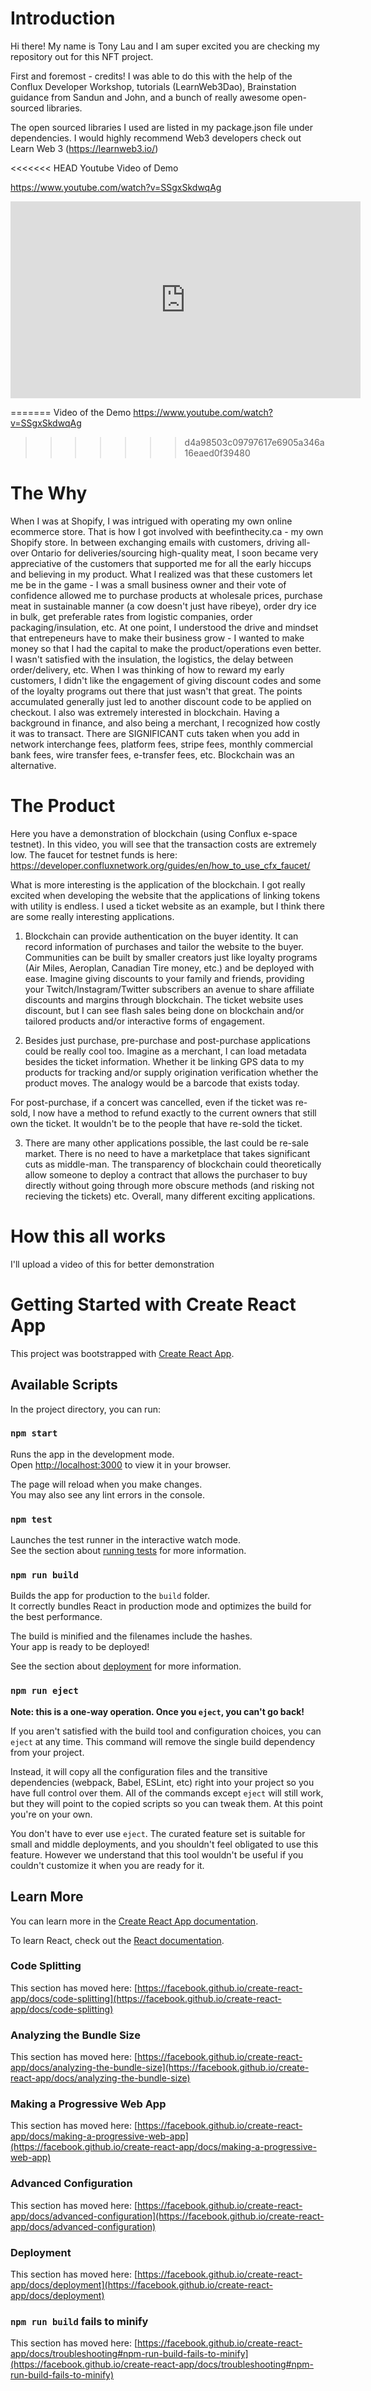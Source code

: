 # Introduction

Hi there! My name is Tony Lau and I am super excited you are checking my repository out for this NFT project.

First and foremost - credits! I was able to do this with the help of the Conflux Developer Workshop, tutorials (LearnWeb3Dao), Brainstation guidance from Sandun and John, and a bunch of really awesome open-sourced libraries.

The open sourced libraries I used are listed in my package.json file under dependencies. I would highly recommend Web3 developers check out Learn Web 3 (https://learnweb3.io/)

<<<<<<< HEAD
Youtube Video of Demo

https://www.youtube.com/watch?v=SSgxSkdwqAg

<iframe width="560" height="315" src="https://www.youtube.com/embed/SSgxSkdwqAg" frameborder="0" allowfullscreen></iframe>

=======
Video of the Demo
https://www.youtube.com/watch?v=SSgxSkdwqAg

>>>>>>> d4a98503c09797617e6905a346a16eaed0f39480
# The Why

When I was at Shopify, I was intrigued with operating my own online ecommerce store. That is how I got involved with beefinthecity.ca - my own Shopify store. In between exchanging emails with customers, driving all-over Ontario for deliveries/sourcing high-quality meat, I soon became very appreciative of the customers that supported me for all the early hiccups and believing in my product. What I realized was that these customers let me be in the game - I was a small business owner and their vote of confidence allowed me to purchase products at wholesale prices, purchase meat in sustainable manner (a cow doesn't just have ribeye), order dry ice in bulk, get preferable rates from logistic companies, order packaging/insulation, etc. At one point, I understood the drive and mindset that entrepeneurs have to make their business grow - I wanted to make money so that I had the capital to make the product/operations even better. I wasn't satisfied with the insulation, the logistics, the delay between order/delivery, etc. When I was thinking of how to reward my early customers, I didn't like the engagement of giving discount codes and some of the loyalty programs out there that just wasn't that great. The points accumulated generally just led to another discount code to be applied on checkout. I also was extremely interested in blockchain. Having a background in finance, and also being a merchant, I recognized how costly it was to transact. There are SIGNIFICANT cuts taken when you add in network interchange fees, platform fees, stripe fees, monthly commercial bank fees, wire transfer fees, e-transfer fees, etc. Blockchain was an alternative.

# The Product

Here you have a demonstration of blockchain (using Conflux e-space testnet). In this video, you will see that the transaction costs are extremely low. The faucet for testnet funds is here: https://developer.confluxnetwork.org/guides/en/how_to_use_cfx_faucet/

What is more interesting is the application of the blockchain. I got really excited when developing the website that the applications of linking tokens with utility is endless. I used a ticket website as an example, but I think there are some really interesting applications. 

1. Blockchain can provide authentication on the buyer identity. It can record information of purchases and tailor the website to the buyer. Communities can be built by smaller creators just like loyalty programs (Air Miles, Aeroplan, Canadian Tire money, etc.) and be deployed with ease. Imagine giving discounts to your family and friends, providing your Twitch/Instagram/Twitter subscribers an avenue to share affiliate discounts and margins through blockchain. The ticket website uses discount, but I can see flash sales being done on blockchain and/or tailored products and/or interactive forms of engagement.

2. Besides just purchase, pre-purchase and post-purchase applications could be really cool too. Imagine as a merchant, I can load metadata besides the ticket information. Whether it be linking GPS data to my products for tracking and/or supply origination verification whether the product moves. The analogy would be a barcode that exists today. 

For post-purchase, if a concert was cancelled, even if the ticket was re-sold, I now have a method to refund exactly to the current owners that still own the ticket. It wouldn't be to the people that have re-sold the ticket. 

3. There are many other applications possible, the last could be re-sale market. There is no need to have a marketplace that takes significant cuts as middle-man. The transparency of blockchain could theoretically allow someone to deploy a contract that allows the purchaser to buy directly without going through more obscure methods (and risking not recieving the tickets) etc. Overall, many different exciting applications.

# How this all works

I'll upload a video of this for better demonstration

# Getting Started with Create React App

This project was bootstrapped with [Create React App](https://github.com/facebook/create-react-app).

## Available Scripts

In the project directory, you can run:

### `npm start`

Runs the app in the development mode.\
Open [http://localhost:3000](http://localhost:3000) to view it in your browser.

The page will reload when you make changes.\
You may also see any lint errors in the console.

### `npm test`

Launches the test runner in the interactive watch mode.\
See the section about [running tests](https://facebook.github.io/create-react-app/docs/running-tests) for more information.

### `npm run build`

Builds the app for production to the `build` folder.\
It correctly bundles React in production mode and optimizes the build for the best performance.

The build is minified and the filenames include the hashes.\
Your app is ready to be deployed!

See the section about [deployment](https://facebook.github.io/create-react-app/docs/deployment) for more information.

### `npm run eject`

**Note: this is a one-way operation. Once you `eject`, you can't go back!**

If you aren't satisfied with the build tool and configuration choices, you can `eject` at any time. This command will remove the single build dependency from your project.

Instead, it will copy all the configuration files and the transitive dependencies (webpack, Babel, ESLint, etc) right into your project so you have full control over them. All of the commands except `eject` will still work, but they will point to the copied scripts so you can tweak them. At this point you're on your own.

You don't have to ever use `eject`. The curated feature set is suitable for small and middle deployments, and you shouldn't feel obligated to use this feature. However we understand that this tool wouldn't be useful if you couldn't customize it when you are ready for it.

## Learn More

You can learn more in the [Create React App documentation](https://facebook.github.io/create-react-app/docs/getting-started).

To learn React, check out the [React documentation](https://reactjs.org/).

### Code Splitting

This section has moved here: [https://facebook.github.io/create-react-app/docs/code-splitting](https://facebook.github.io/create-react-app/docs/code-splitting)

### Analyzing the Bundle Size

This section has moved here: [https://facebook.github.io/create-react-app/docs/analyzing-the-bundle-size](https://facebook.github.io/create-react-app/docs/analyzing-the-bundle-size)

### Making a Progressive Web App

This section has moved here: [https://facebook.github.io/create-react-app/docs/making-a-progressive-web-app](https://facebook.github.io/create-react-app/docs/making-a-progressive-web-app)

### Advanced Configuration

This section has moved here: [https://facebook.github.io/create-react-app/docs/advanced-configuration](https://facebook.github.io/create-react-app/docs/advanced-configuration)

### Deployment

This section has moved here: [https://facebook.github.io/create-react-app/docs/deployment](https://facebook.github.io/create-react-app/docs/deployment)

### `npm run build` fails to minify

This section has moved here: [https://facebook.github.io/create-react-app/docs/troubleshooting#npm-run-build-fails-to-minify](https://facebook.github.io/create-react-app/docs/troubleshooting#npm-run-build-fails-to-minify)
